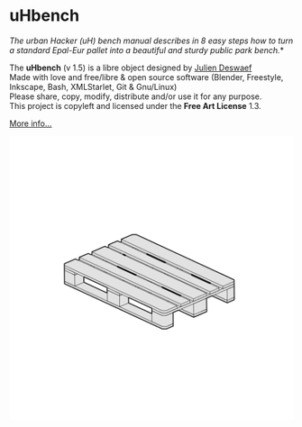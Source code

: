 uHbench
=======

*The urban Hacker (uH) bench manual describes in 8 easy steps how to turn a standard Epal-Eur pallet into a beautiful and sturdy public park bench.**

The **uHbench** (v 1.5) is a libre object designed by [Julien Deswaef](http://xuv.be)  
Made with love and free/libre & open source software (Blender, Freestyle, Inkscape, Bash, XMLStarlet, Git & Gnu/Linux)  
Please share, copy, modify, distribute and/or use it for any purpose.  
This project is copyleft and licensed under the **Free Art License** 1.3.

[More info...](http://xuv.be/uH-bench-open-source-public-bench.html)

![](https://raw.githubusercontent.com/xuv/uhbench/master/uhbench.gif)
